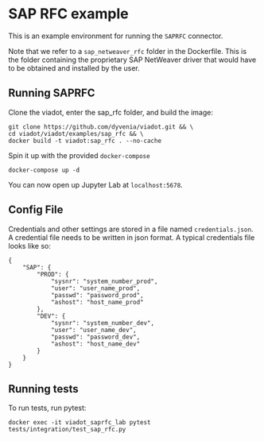 # SAP RFC example

This is an example environment for running the `SAPRFC` connector. 


Note that we refer to a `sap_netweaver_rfc` folder in the Dockerfile. This is the folder containing the proprietary SAP NetWeaver driver that would have to be obtained and installed by the user.

## Running SAPRFC
Clone the viadot, enter the sap_rfc folder, and build the image:
```
git clone https://github.com/dyvenia/viadot.git && \
cd viadot/viadot/examples/sap_rfc && \
docker build -t viadot:sap_rfc . --no-cache
```

Spin it up with the provided `docker-compose`
```
docker-compose up -d
```

You can now open up Jupyter Lab at `localhost:5678`. 

## Config File
Credentials and other settings are stored in a file named `credentials.json`. A credential file needs to be written in json format. A typical credentials file looks like so:

```
{
    "SAP": {
        "PROD": {
            "sysnr": "system_number_prod",
            "user": "user_name_prod",
            "passwd": "password_prod",
            "ashost": "host_name_prod"
        },
        "DEV": {
            "sysnr": "system_number_dev",
            "user": "user_name_dev",
            "passwd": "password_dev",
            "ashost": "host_name_dev"
        }
    }
}
```

## Running tests
To run tests, run pytest:
```
docker exec -it viadot_saprfc_lab pytest tests/integration/test_sap_rfc.py
```